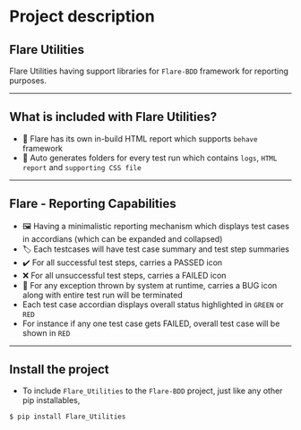 # Project description

## Flare Utilities

Flare Utilities having support libraries for `Flare-BDD` framework for reporting purposes.

---

## What is included with Flare Utilities?

- 🎨 Flare has its own in-build HTML report which supports `behave` framework
- 📝 Auto generates folders for every test run which contains `logs`, `HTML report` and `supporting CSS file`

---

## Flare - Reporting Capabilities

- 🖼️ Having a minimalistic reporting mechanism which displays test cases in accordians (which can be expanded and collapsed)
- 🏷️ Each testcases will have test case summary and test step summaries
- ✔️ For all successful test steps, carries a PASSED icon
- ❌ For all unsuccessful test steps, carries a FAILED icon
- 🐞 For any exception thrown by system at runtime, carries a BUG icon along with entire test run will be terminated
- Each test case accordian displays overall status highlighted in `GREEN` or `RED`
- For instance if any one test case gets FAILED, overall test case will be shown in `RED`

---

## Install the project

- To include `Flare_Utilities` to the `Flare-BDD` project, just like any other pip installables,

```bash
$ pip install Flare_Utilities
```

